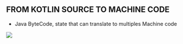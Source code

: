 ## FROM KOTLIN SOURCE TO MACHINE CODE

* Java ByteCode, state that can translate to multiples Machine code

![](imgs/01.png)